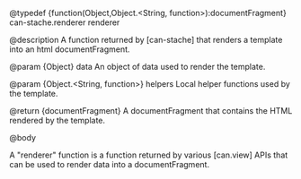 @typedef {function(Object,Object.<String, function>):documentFragment} can-stache.renderer renderer

@description A function returned by [can-stache] that renders a 
template into an html documentFragment.

@param {Object} data An object of data used to render the template.

@param {Object.<String, function>} helpers Local helper functions used by the template. 

@return {documentFragment} A documentFragment that contains the HTML rendered by the template.

@body

A "renderer" function is a function returned by various [can.view] APIs that can be used
to render data into a documentFragment.
